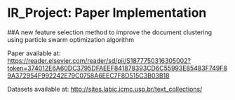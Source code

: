 # IR_Project: Paper Implementation

##A new feature selection method to improve the document clustering using particle swarm optimization algorithm

Paper available at: https://reader.elsevier.com/reader/sd/pii/S1877750316305002?token=374012E6A60DC3795DFAEEF841878393CD6C55993E85483F749F89A372954F992242E79C0758A6EEC7F8D515C3B03B18

Datasets available at: http://sites.labic.icmc.usp.br/text_collections/

